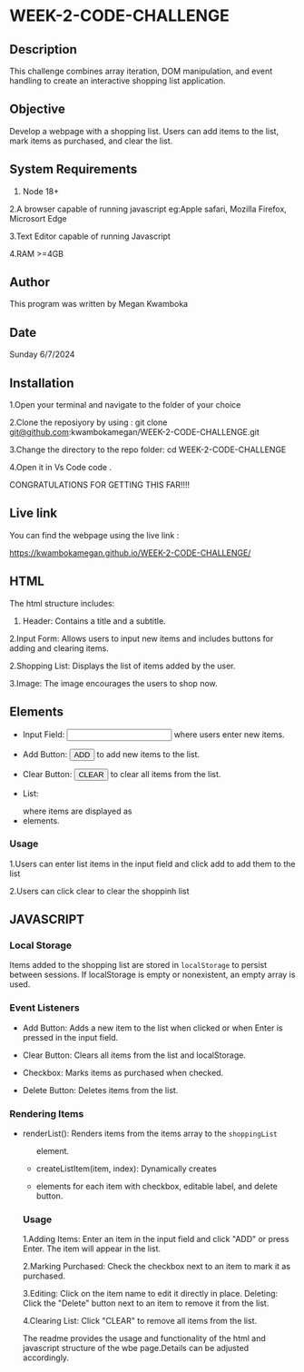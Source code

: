 # WEEK-2-CODE-CHALLENGE

## Description

This challenge combines array iteration, DOM manipulation, and event handling to create an interactive shopping list application.

## Objective 

Develop a webpage with a shopping list. Users can add items to the list, mark items as purchased, and clear the list.

## System Requirements

1. Node 18+

2.A browser capable of running javascript eg:Apple safari, Mozilla Firefox, Microsort Edge

3.Text Editor capable of running Javascript 

4.RAM >=4GB


## Author

This program was written by Megan Kwamboka 

## Date

Sunday 6/7/2024

## Installation 
 
 1.Open your terminal and navigate to the folder of your choice

 2.Clone the reposiyory by using : 
   git clone git@github.com:kwambokamegan/WEEK-2-CODE-CHALLENGE.git

 3.Change the directory to the repo folder:
   cd WEEK-2-CODE-CHALLENGE

 4.Open it in Vs Code 
   code .
 
 CONGRATULATIONS FOR GETTING THIS FAR!!!!

## Live link
 You can find the webpage using the live link : 

  https://kwambokamegan.github.io/WEEK-2-CODE-CHALLENGE/


 ## HTML

The html structure  includes:

1. Header: Contains a title and a subtitle.

2.Input Form: Allows users to input new items and includes buttons for adding and clearing items. 

2.Shopping List: Displays the list of items added by the user.

3.Image: The image encourages the users to shop now.


## Elements
* Input Field: <input type="text" id="itemInput"> where users enter new items.

* Add Button: <button id="addButton">ADD</button> to add new items to the list.

* Clear Button: <button id="clearButton">CLEAR</button> to clear all items from the list.

* List: <ul id="shoppingList"></ul> where items are displayed as <li> elements.

### Usage

 1.Users can enter list items in the input field and click add to add them to the list

 2.Users can click clear to clear the shoppinh list


## JAVASCRIPT

 ### Local Storage
Items added to the shopping list are stored in `localStorage` to persist between sessions. If localStorage is empty or nonexistent, an empty array is used.

### Event Listeners

* Add Button: Adds a new item to the list when clicked or when Enter is pressed in the input field. 

* Clear Button: Clears all items from the list and localStorage.

 * Checkbox: Marks items as purchased when checked.

* Delete Button: Deletes items from the list.

### Rendering Items

* renderList(): Renders items from the items array to the `shoppingList` <ul> element.

* createListItem(item, index): Dynamically creates <li> elements for each item with checkbox, editable label, and delete button.

### Usage

1.Adding Items: Enter an item in the input field and click "ADD" or press Enter. The item will appear in the list.

2.Marking Purchased: Check the checkbox next to an item to mark it as purchased.

3.Editing: Click on the item name to edit it directly in place.
Deleting: Click the "Delete" button next to an item to remove it from the list.

4.Clearing List: Click "CLEAR" to remove all items from the list.



The readme provides the usage and functionality of the html and javascript structure of the wbe page.Details can be adjusted accordingly.










